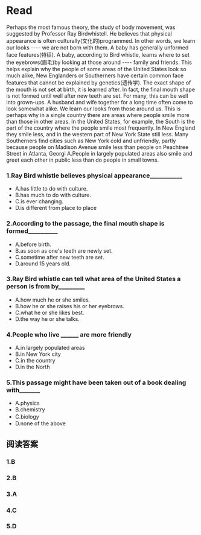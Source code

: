 # Read
Perhaps the most famous theory, the study of body movement, was suggested by Professor Ray Birdwhistell. He believes that physical appearance is often culturally(文化的)programmed. In other words, we learn our looks ---- we are not born with them. A baby has generally unformed face features(特征). A baby, according to Bird whistle, learns where to set the eyebrows(眉毛)by looking at those around ---- family and friends. This helps explain why the people of some areas of the United States look so much alike, New Englanders or Southerners have certain common face features that cannot be explained by genetics(遗传学). The exact shape of the mouth is not set at birth, it is learned after. In fact, the final mouth shape is not formed until well after new teeth are set. For many, this can be well into grown-ups. A husband and wife together for a long time often come to look somewhat alike. We learn our looks from those around us. This is perhaps why in a single country there are areas where people smile more than those in other areas. In the United States, for example, the South is the part of the country where the people smile most frequently. In New England they smile less, and in the western part of New York State still less. Many Southerners find cities such as New York cold and unfriendly, partly because people on Madison Avenue smile less than people on Peachtree Street in Atlanta, Georgi A.People in largely populated areas also smile and greet each other in public less than do people in small towns.
### 1.Ray Bird whistle believes physical appearance___________
* A.has little to do with culture.
* B.has much to do with culture. 
* C.is ever changing.
* D.is different from place to place
### 2.According to the passage, the final mouth shape is formed__________
* A.before birth.
* B.as soon as one's teeth are newly set.
* C.sometime after new teeth are set.
* D.around 15 years old.
### 3.Ray Bird whistle can tell what area of the United States a person is from by_________
* A.how much he or she smiles.
* B.how he or she raises his or her eyebrows.
* C.what he or she likes best.
* D.the way he or she talks.
### 4.People who live ______ are more friendly
* A.in largely populated areas
* B.in New York city
* C.in the country
* D.in the North
### 5.This passage might have been taken out of a book dealing with_______
* A.physics 
* B.chemistry
* C.biology　
* D.none of the above
## 阅读答案
### 1.B
### 2.B
### 3.A
### 4.C
### 5.D
